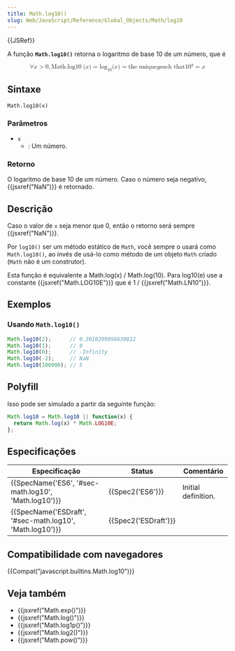 ```yaml
---
title: Math.log10()
slug: Web/JavaScript/Reference/Global_Objects/Math/log10
---
```

{{JSRef}}

A função **`Math.log10()`** retorna o logaritmo de base 10 de um número, que é

<math display="block"><semantics><mrow><mo>∀</mo><mi>x</mi><mo>></mo><mn>0</mn><mo>,</mo><mstyle mathvariant="monospace"><mrow><mo lspace="0em" rspace="thinmathspace">Math.log10</mo><mo stretchy="false">(</mo><mi>x</mi><mo stretchy="false">)</mo></mrow></mstyle><mo>=</mo><msub><mo lspace="0em" rspace="0em">log</mo><mn>10</mn></msub><mo stretchy="false">(</mo><mi>x</mi><mo stretchy="false">)</mo><mo>=</mo><mtext>the unique</mtext><mspace width="thickmathspace"></mspace><mi>y</mi><mspace width="thickmathspace"></mspace><mtext>such that</mtext><mspace width="thickmathspace"></mspace><msup><mn>10</mn><mi>y</mi></msup><mo>=</mo><mi>x</mi></mrow><annotation encoding="TeX">\forall x > 0, \mathtt{\operatorname{Math.log10}(x)} = \log_10(x) = \text{the unique} \; y \; \text{such that} \; 10^y = x</annotation></semantics></math>

## Sintaxe

```
Math.log10(x)
```

### Parâmetros

- `x`
  - : Um número.

### Retorno

O logaritmo de base 10 de um número. Caso o número seja negativo, {{jsxref("NaN")}} é retornado.

## Descrição

Caso o valor de `x` seja menor que 0, então o retorno será sempre {{jsxref("NaN")}}.

Por `log10()` ser um método estático de `Math`, você sempre o usará como `Math.log10()`, ao invés de usá-lo como método de um objeto `Math` criado (`Math` não é um construtor).

Esta função é equivalente a Math.log(x) / Math.log(10). Para log10(e) use a constante {{jsxref("Math.LOG10E")}} que é 1 / {{jsxref("Math.LN10")}}.

## Exemplos

### Usando `Math.log10()`

```js
Math.log10(2);      // 0.3010299956639812
Math.log10(1);      // 0
Math.log10(0);      // -Infinity
Math.log10(-2);     // NaN
Math.log10(100000); // 5
```

## Polyfill

Isso pode ser simulado a partir da seguinte função:

```js
Math.log10 = Math.log10 || function(x) {
  return Math.log(x) * Math.LOG10E;
};
```

## Especificações

| Especificação                                                                | Status                       | Comentário          |
| ---------------------------------------------------------------------------- | ---------------------------- | ------------------- |
| {{SpecName('ES6', '#sec-math.log10', 'Math.log10')}}         | {{Spec2('ES6')}}         | Initial definition. |
| {{SpecName('ESDraft', '#sec-math.log10', 'Math.log10')}} | {{Spec2('ESDraft')}} |                     |

## Compatibilidade com navegadores

{{Compat("javascript.builtins.Math.log10")}}

## Veja também

- {{jsxref("Math.exp()")}}
- {{jsxref("Math.log()")}}
- {{jsxref("Math.log1p()")}}
- {{jsxref("Math.log2()")}}
- {{jsxref("Math.pow()")}}
